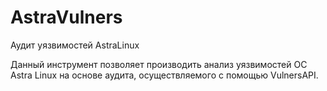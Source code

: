 # AstraVulners
Аудит уязвимостей AstraLinux

Данный инструмент позволяет производить анализ уязвимостей ОС Astra Linux на основе аудита, осуществляемого с помощью VulnersAPI.
